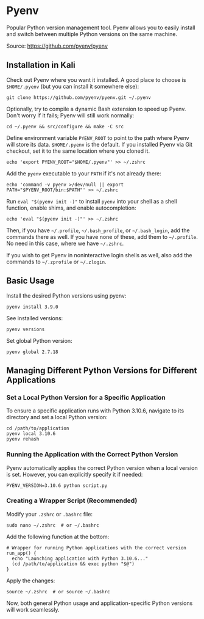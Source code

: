 

# Pyenv

Popular Python version management tool. Pyenv allows you to easily install and switch between multiple Python versions on the same machine.

Source: https://github.com/pyenv/pyenv

## Installation in Kali

Check out Pyenv where you want it installed. A good place to choose is `$HOME/.pyenv` (but you can install it somewhere else):

```
git clone https://github.com/pyenv/pyenv.git ~/.pyenv
```

Optionally, try to compile a dynamic Bash extension to speed up Pyenv. Don't worry if it fails; Pyenv will still work normally:

```
cd ~/.pyenv && src/configure && make -C src
```

Define environment variable `PYENV_ROOT` to point to the path where Pyenv will store its data. `$HOME/.pyenv` is the default. If you installed Pyenv via Git checkout, set it to the same location where you cloned it.

```
echo 'export PYENV_ROOT="$HOME/.pyenv"' >> ~/.zshrc
```

Add the `pyenv` executable to your `PATH` if it's not already there:

```
echo 'command -v pyenv >/dev/null || export PATH="$PYENV_ROOT/bin:$PATH"' >> ~/.zshrc 
```

Run `eval "$(pyenv init -)"` to install `pyenv` into your shell as a shell function, enable shims, and enable autocompletion:

```
echo 'eval "$(pyenv init -)"' >> ~/.zshrc 
```

Then, if you have `~/.profile`, `~/.bash_profile`, or `~/.bash_login`, add the commands there as well. If you have none of these, add them to `~/.profile`. No need in this case, where we have `~/.zshrc`.

If you wish to get Pyenv in noninteractive login shells as well, also add the commands to `~/.zprofile` or `~/.zlogin`.

## Basic Usage

Install the desired Python versions using pyenv:

```
pyenv install 3.9.0
```

See installed versions:

```
pyenv versions
```

Set global Python version:

```
pyenv global 2.7.18
```

## Managing Different Python Versions for Different Applications

### Set a Local Python Version for a Specific Application

To ensure a specific application runs with Python 3.10.6, navigate to its directory and set a local Python version:

```
cd /path/to/application
pyenv local 3.10.6
pyenv rehash
```

### Running the Application with the Correct Python Version

Pyenv automatically applies the correct Python version when a local version is set. However, you can explicitly specify it if needed:

```
PYENV_VERSION=3.10.6 python script.py
```

### Creating a Wrapper Script (Recommended)

Modify your `.zshrc` or `.bashrc` file:

```
sudo nano ~/.zshrc  # or ~/.bashrc
```

Add the following function at the bottom:

```
# Wrapper for running Python applications with the correct version
run_app() {
  echo "Launching application with Python 3.10.6..."
  (cd /path/to/application && exec python "$@")
}
```

Apply the changes:

```
source ~/.zshrc  # or source ~/.bashrc
```

Now, both general Python usage and application-specific Python versions will work seamlessly.
